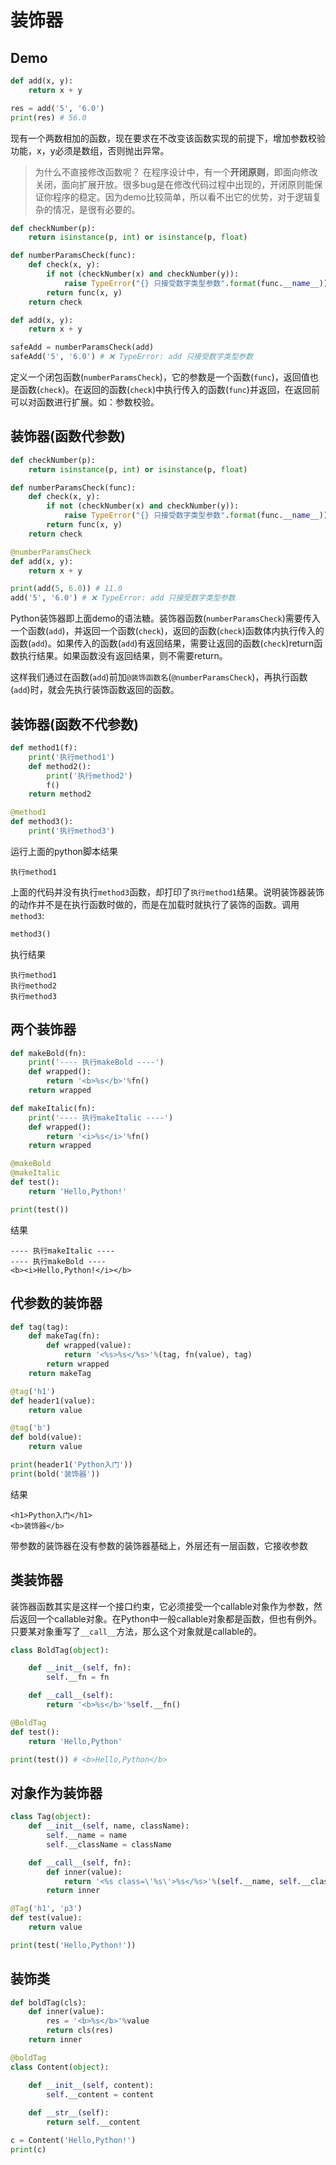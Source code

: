 # 装饰器

## Demo

```python
def add(x, y):
    return x + y

res = add('5', '6.0')
print(res) # 56.0
```

现有一个两数相加的函数，现在要求在不改变该函数实现的前提下，增加参数校验功能，x，y必须是数组，否则抛出异常。

> 为什么不直接修改函数呢？
> 在程序设计中，有一个**开闭原则**，即面向修改关闭，面向扩展开放。很多bug是在修改代码过程中出现的，开闭原则能保证你程序的稳定。因为demo比较简单，所以看不出它的优势，对于逻辑复杂的情况，是很有必要的。

```python
def checkNumber(p):
    return isinstance(p, int) or isinstance(p, float)

def numberParamsCheck(func):
    def check(x, y):
        if not (checkNumber(x) and checkNumber(y)):
            raise TypeError("{} 只接受数字类型参数".format(func.__name__))
        return func(x, y)
    return check

def add(x, y):
    return x + y

safeAdd = numberParamsCheck(add)
safeAdd('5', '6.0') # ❌ TypeError: add 只接受数字类型参数
```

定义一个闭包函数(`numberParamsCheck`)，它的参数是一个函数(`func`)，返回值也是函数(`check`)。在返回的函数(`check`)中执行传入的函数(`func`)并返回，在返回前可以对函数进行扩展。如：参数校验。

## 装饰器(函数代参数)

```python
def checkNumber(p):
    return isinstance(p, int) or isinstance(p, float)

def numberParamsCheck(func):
    def check(x, y):
        if not (checkNumber(x) and checkNumber(y)):
            raise TypeError("{} 只接受数字类型参数".format(func.__name__))
        return func(x, y)
    return check

@numberParamsCheck
def add(x, y):
    return x + y

print(add(5, 6.0)) # 11.0
add('5', '6.0') # ❌ TypeError: add 只接受数字类型参数
```

Python装饰器即上面demo的语法糖。装饰器函数(`numberParamsCheck`)需要传入一个函数(`add`)，并返回一个函数(`check`)，返回的函数(`check`)函数体内执行传入的函数(`add`)。如果传入的函数(`add`)有返回结果，需要让返回的函数(`check`)return函数执行结果。如果函数没有返回结果，则不需要return。

这样我们通过在函数(`add`)前加`@装饰函数名`(`@numberParamsCheck`)，再执行函数(`add`)时，就会先执行装饰函数返回的函数。

## 装饰器(函数不代参数)

```python
def method1(f):
    print('执行method1')
    def method2():
        print('执行method2')
        f()
    return method2

@method1
def method3():
    print('执行method3')
```

运行上面的python脚本结果

```
执行method1
```

上面的代码并没有执行`method3`函数，却打印了`执行method1`结果。说明装饰器装饰的动作并不是在执行函数时做的，而是在加载时就执行了装饰的函数。调用`method3`:

```python
method3()
```

执行结果

```
执行method1
执行method2
执行method3
```

## 两个装饰器

```python
def makeBold(fn):
    print('---- 执行makeBold ----')
    def wrapped():
        return '<b>%s</b>'%fn()
    return wrapped

def makeItalic(fn):
    print('---- 执行makeItalic ----')
    def wrapped():
        return '<i>%s</i>'%fn()
    return wrapped

@makeBold
@makeItalic
def test():
    return 'Hello,Python!'

print(test())
```

结果

```
---- 执行makeItalic ----
---- 执行makeBold ----
<b><i>Hello,Python!</i></b>
```

## 代参数的装饰器

```python
def tag(tag):
    def makeTag(fn):
        def wrapped(value):
            return '<%s>%s</%s>'%(tag, fn(value), tag)
        return wrapped
    return makeTag

@tag('h1')
def header1(value):
    return value

@tag('b')
def bold(value):
    return value

print(header1('Python入门'))
print(bold('装饰器'))
```

结果

```
<h1>Python入门</h1>
<b>装饰器</b>
```

带参数的装饰器在没有参数的装饰器基础上，外层还有一层函数，它接收参数

## 类装饰器

装饰器函数其实是这样一个接口约束，它必须接受一个callable对象作为参数，然后返回一个callable对象。在Python中一般callable对象都是函数，但也有例外。只要某对象重写了`__call__`方法，那么这个对象就是callable的。

```python
class BoldTag(object):

    def __init__(self, fn):
        self.__fn = fn

    def __call__(self):
        return '<b>%s</b>'%self.__fn()

@BoldTag
def test():
    return 'Hello,Python'

print(test()) # <b>Hello,Python</b>
```

## 对象作为装饰器

```python
class Tag(object):
    def __init__(self, name, className):
        self.__name = name
        self.__className = className

    def __call__(self, fn):
        def inner(value):
            return '<%s class=\'%s\'>%s</%s>'%(self.__name, self.__className, fn(value), self.__name)
        return inner

@Tag('h1', 'p3')
def test(value):
    return value

print(test('Hello,Python!'))
```

## 装饰类

```python
def boldTag(cls):
    def inner(value):
        res = '<b>%s</b>'%value
        return cls(res)
    return inner

@boldTag
class Content(object):

    def __init__(self, content):
        self.__content = content
    
    def __str__(self):
        return self.__content

c = Content('Hello,Python!')
print(c)
```
